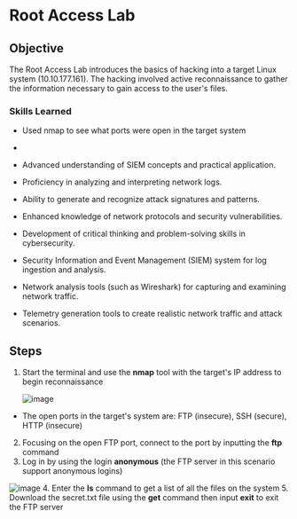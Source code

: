 # Root Access Lab

## Objective
The Root Access Lab introduces the basics of hacking into a target Linux system (10.10.177.161). The hacking involved active reconnaissance to gather the information necessary to gain access to the user's files.

### Skills Learned
- Used nmap to see what ports were open in the target system
- 

- Advanced understanding of SIEM concepts and practical application.
- Proficiency in analyzing and interpreting network logs.
- Ability to generate and recognize attack signatures and patterns.
- Enhanced knowledge of network protocols and security vulnerabilities.
- Development of critical thinking and problem-solving skills in cybersecurity.

- Security Information and Event Management (SIEM) system for log ingestion and analysis.
- Network analysis tools (such as Wireshark) for capturing and examining network traffic.
- Telemetry generation tools to create realistic network traffic and attack scenarios.

## Steps
1. Start the terminal and use the **nmap** tool with the target's IP address to begin reconnaissance
   
   ![image](https://github.com/user-attachments/assets/55e59d16-bc5f-40c5-96dc-cfe9ab85eca7)
- The open ports in the target's system are: FTP (insecure), SSH (secure), HTTP (insecure)
2. Focusing on the open FTP port, connect to the port by inputting the **ftp** command
3. Log in by using the login **anonymous** (the FTP server in this scenario support anonymous logins)

  ![image](https://github.com/user-attachments/assets/dc3df797-011e-47e2-ad47-fef4737fddb9)
4. Enter the **ls** command to get a list of all the files on the system
5. Download the secret.txt file using the **get** command then input **exit** to exit the FTP server
